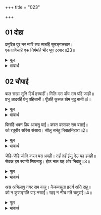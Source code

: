 +++
title = "023"

+++


## 01 दोहा
प्रमुदित पुर नर नारि सब सजहिं सुमङ्गलचार।  
एक प्रबिसहिं एक निर्गमहिं भीर भूप दरबार॥23॥  

<details><summary>मूल</summary>

प्रमुदित पुर नर नारि सब सजहिं सुमङ्गलचार।  
एक प्रबिसहिं एक निर्गमहिं भीर भूप दरबार॥23॥  
</details>

<details><summary>भावार्थ</summary>

बडे ही आनन्दित होकर नगर के सब स्त्री-पुरुष शुभ मङ्गलाचार के साथ सज रहे हैं। कोई भीतर जाता है, कोई बाहर निकलता है, राजद्वार में बडी भीड हो रही है॥23॥  
</details>





## 02 चौपाई
बाल सखा सुनि हियँ हरषाहीं। मिलि दस पाँच राम पहिं जाहीं॥  
प्रभु आदरहिं प्रेमु पहिचानी। पूँछहिं कुसल खेम मृदु बानी॥1॥  

<details><summary>मूल</summary>

बाल सखा सुनि हियँ हरषाहीं। मिलि दस पाँच राम पहिं जाहीं॥  
प्रभु आदरहिं प्रेमु पहिचानी। पूँछहिं कुसल खेम मृदु बानी॥1॥  
</details>

<details><summary>भावार्थ</summary>

श्री रामचन्द्रजी के बाल सखा राजतिलक का समाचार सुनकर हृदय में हर्षित होते हैं। वे दस-पाँच मिलकर श्री रामचन्द्रजी के पास जाते हैं। प्रेम पहचानकर प्रभु श्री रामचन्द्रजी उनका आदर करते हैं और कोमल वाणी से कुशल क्षेम पूछते हैं॥1॥  
</details>

फिरहिं भवन प्रिय आयसु पाई। करत परसपर राम बडाई॥  
को रघुबीर सरिस संसारा। सीलु सनेहु निबाहनिहारा॥2॥  

<details><summary>मूल</summary>

फिरहिं भवन प्रिय आयसु पाई। करत परसपर राम बडाई॥  
को रघुबीर सरिस संसारा। सीलु सनेहु निबाहनिहारा॥2॥  
</details>

<details><summary>भावार्थ</summary>

अपने प्रिय सखा श्री रामचन्द्रजी की आज्ञा पाकर वे आपस में एक-दूसरे से श्री रामचन्द्रजी की बडाई करते हुए घर लौटते हैं और कहते हैं- संसार में श्री रघुनाथजी के समान शील और स्नेह को निबाहने वाला कौन है?॥2॥  
</details>

जेहिं-जेहिं जोनि करम बस भ्रमहीं। तहँ तहँ ईसु देउ यह हमहीं॥  
सेवक हम स्वामी सियनाहू। होउ नात यह ओर निबाहू॥3॥  

<details><summary>मूल</summary>

जेहिं-जेहिं जोनि करम बस भ्रमहीं। तहँ तहँ ईसु देउ यह हमहीं॥  
सेवक हम स्वामी सियनाहू। होउ नात यह ओर निबाहू॥3॥  
</details>

<details><summary>भावार्थ</summary>

भगवान हमें यही दें कि हम अपने कर्मवश भ्रमते हुए जिस-जिस योनि में जन्में, वहाँ-वहाँ (उस-उस योनि में) हम तो सेवक हों और सीतापति श्री रामचन्द्रजी हमारे स्वामी हों और यह नाता अन्त तक निभ जाए॥  
</details>

अस अभिलाषु नगर सब काहू। कैकयसुता हृदयँ अति दाहू॥  
को न कुसङ्गति पाइ नसाई। रहइ न नीच मतें चतुराई॥4॥  

<details><summary>मूल</summary>

अस अभिलाषु नगर सब काहू। कैकयसुता हृदयँ अति दाहू॥  
को न कुसङ्गति पाइ नसाई। रहइ न नीच मतें चतुराई॥4॥  
</details>

<details><summary>भावार्थ</summary>

नगर में सबकी ऐसी ही अभिलाषा है, परन्तु कैकेयी के हृदय में बडी जलन हो रही है। कुसङ्गति पाकर कौन नष्ट नहीं होता। नीच के मत के अनुसार चलने से चतुराई नहीं रह जाती॥4॥  
</details>

<div class="audioEmbed"  caption="AIR-वाचनम्" src="https://archive
.org/download/rAmcharitmAnas-AIR/EPI-140.mp3"></div>
